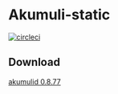 # Akumuli-static

[![circleci](https://img.shields.io/circleci/build/github/webfolderio/Akumuli-static/master?label=Ubuntu)](https://circleci.com/gh/webfolderio/Akumuli-static)

## Download

[akumulid 0.8.77](https://github.com/webfolderio/Akumuli-static/releases/download/0.8.77/akumuli-0.8.77.tar.gz)
